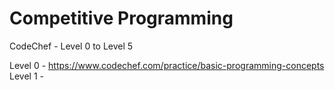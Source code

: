 # Competitive Programming
CodeChef - Level 0 to Level 5

Level 0 - https://www.codechef.com/practice/basic-programming-concepts
Level 1 - 
